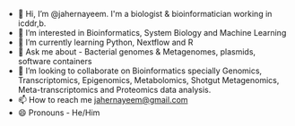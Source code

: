 - 👋 Hi, I’m @jahernayeem. I'm a biologist & bioinformatician working in icddr,b. 
- 👀 I’m interested in Bioinformatics, System Biology and Machine Learning
- 🌱 I’m currently learning Python, Nextflow and R
- 💬 Ask me about - Bacterial genomes & Metagenomes, plasmids, software containers
- 💞️ I’m looking to collaborate on Bioinformatics specially Genomics, Transcriptomics, Epigenomics, Metabolomics, Shotgut Metagenomics, Meta-transcriptomics and Proteomics data analysis.
- 📫 How to reach me jahernayeem@gmail.com
- 😄 Pronouns - He/Him

<!---
jahernayeem/jahernayeem is a ✨ special ✨ repository because its `README.md` (this file) appears on your GitHub profile.
You can click the Preview link to take a look at your changes.
--->
